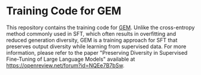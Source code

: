 # Training Code for GEM

This repository contains the training code for [GEM](https://github.com/liziniu/GEM). Unlike the cross-entropy method commonly used in SFT, which often results in overfitting and reduced generation diversity, GEM is a training approach for SFT that preserves output diversity while learning from supervised data. For more information, please refer to the paper "Preserving Diversity in Supervised Fine-Tuning of Large Language Models" available at https://openreview.net/forum?id=NQEe7B7bSw.